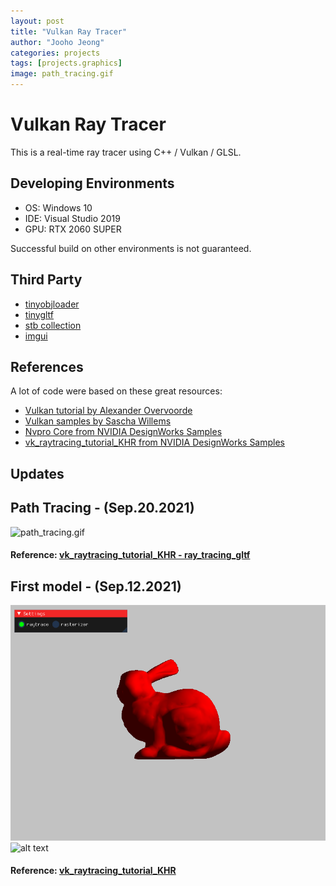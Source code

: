 ```yaml
---
layout: post
title: "Vulkan Ray Tracer"
author: "Jooho Jeong"
categories: projects
tags: [projects.graphics]
image: path_tracing.gif
---
```


# Vulkan Ray Tracer
This is a real-time ray tracer using C++ / Vulkan / GLSL.

## Developing Environments
* OS: Windows 10
* IDE: Visual Studio 2019
* GPU: RTX 2060 SUPER

Successful build on other environments is not guaranteed.

## Third Party
* [tinyobjloader](https://github.com/tinyobjloader/tinyobjloader)
* [tinygltf](https://github.com/syoyo/tinygltf)
* [stb collection](https://github.com/nothings/stb)
* [imgui](https://github.com/ocornut/imgui)

## References
A lot of code were based on these great resources:
* [Vulkan tutorial by Alexander Overvoorde](https://vulkan-tutorial.com/Introduction)
* [Vulkan samples by Sascha Willems](https://github.com/SaschaWillems/Vulkan)
* [Nvpro Core from NVIDIA DesignWorks Samples](https://github.com/nvpro-samples/nvpro_core)
* [vk_raytracing_tutorial_KHR from NVIDIA DesignWorks Samples](https://github.com/nvpro-samples/vk_raytracing_tutorial_KHR)

## Updates
## Path Tracing - (Sep.20.2021)
![path_tracing.gif](https://github.com/utinyt/utinyt.github.io/blob/gh-pages/assets/img/path_tracing.gif)<br>

#### Reference: [vk_raytracing_tutorial_KHR - ray_tracing_gltf](https://github.com/nvpro-samples/vk_raytracing_tutorial_KHR/tree/master/ray_tracing_gltf)

## First model - (Sep.12.2021)
![alt text2](https://github.com/utinyt/utinyt.github.io/blob/gh-pages/assets/img/bunny.png "bunny")
![alt text](https://user-images.githubusercontent.com/8409329/32631384-17107870-c56e-11e7-932f-deeb7c12e4db.png "Lagrange Demo Image")
#### Reference: [vk_raytracing_tutorial_KHR](https://nvpro-samples.github.io/vk_raytracing_tutorial_KHR)
